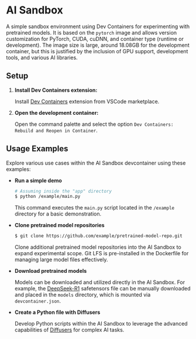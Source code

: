 # AI Sandbox

A simple sandbox environment using Dev Containers for experimenting with pretrained models. It is based on the `pytorch` image and allows version customization for PyTorch, CUDA, cuDNN, and container type (runtime or development). The image size is large, around 18.08GB for the development container, but this is justified by the inclusion of GPU support, development tools, and various AI libraries.

## Setup

1. **Install Dev Containers extension:**

   Install [Dev Containers](https://marketplace.visualstudio.com/items?itemName=ms-vscode-remote.remote-containers) extension from VSCode marketplace.

1. **Open the development container:**

   Open the command palette and select the option `Dev Containers: Rebuild and Reopen in Container`.

## Usage Examples

Explore various use cases within the AI Sandbox devcontainer using these examples:

- **Run a simple demo**

  ```bash
  # Assuming inside the "app" directory
  $ python /example/main.py
  ```

  This command executes the `main.py` script located in the `/example` directory for a basic demonstration.

- **Clone pretrained model repositories**

  ```bash
  $ git clone https://github.com/example/pretrained-model-repo.git
  ```

  Clone additional pretrained model repositories into the AI Sandbox to expand experimental scope. Git LFS is pre-installed in the Dockerfile for managing large model files effectively.

- **Download pretrained models**

  Models can be downloaded and utilized directly in the AI Sandbox. For example, the [DeepSeek-R1](https://huggingface.co/deepseek-ai/DeepSeek-R1-Distill-Qwen-1.5B) safetensors file can be manually downloaded and placed in the `models` directory, which is mounted via `devcontainer.json`.

- **Create a Python file with Diffusers**

  Develop Python scripts within the AI Sandbox to leverage the advanced capabilities of [Diffusers](https://huggingface.co/docs/diffusers/index) for complex AI tasks.
